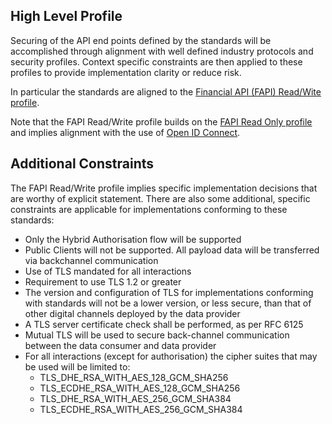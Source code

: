 ## High Level Profile

Securing of the API end points defined by the standards will be accomplished through alignment with well defined industry protocols and security profiles.  Context specific constraints are then applied to these profiles to provide implementation clarity or reduce risk.

In particular the standards are aligned to the [Financial API (FAPI) Read/Wite profile](http://openid.net/specs/openid-financial-api-part-2.html).

Note that the FAPI Read/Write profile builds on the [FAPI Read Only profile](http://openid.net/specs/openid-financial-api-part-1.html)  and implies alignment with the use of [Open ID Connect](https://openid.net/specs/openid-connect-core-1_0.html).


## Additional Constraints

The FAPI Read/Write profile implies specific implementation decisions that are worthy of explicit statement. There are also some additional, specific constraints are applicable for implementations conforming to these standards:

- Only the Hybrid Authorisation flow will be supported
- Public Clients will not be supported.  All payload data will be transferred via backchannel communication
- Use of TLS mandated for all interactions
-	Requirement to use TLS 1.2 or greater
-	The version and configuration of TLS for implementations conforming with standards will not be a lower version, or less secure, than that of other digital channels deployed by the data provider
-	A TLS server certificate check shall be performed, as per RFC 6125
-	Mutual TLS will be used to secure back-channel communication between the data consumer and data provider
- For all interactions (except for authorisation) the cipher suites that may be used will be limited to:
    - TLS_DHE_RSA_WITH_AES_128_GCM_SHA256
    - TLS_ECDHE_RSA_WITH_AES_128_GCM_SHA256
    - TLS_DHE_RSA_WITH_AES_256_GCM_SHA384
    - TLS_ECDHE_RSA_WITH_AES_256_GCM_SHA384
